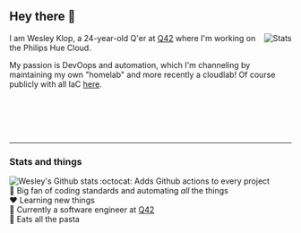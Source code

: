 ## Hey there :wave:

<div>
<img align="right" src="https://github-readme-stats.vercel.app/api/top-langs/?username=WesleyKlop&theme=dark" alt="Stats" />

I am Wesley Klop, a 24-year-old Q'er at [Q42] where I'm working on the Philips Hue Cloud.

My passion is DevOops and automation, which I'm channeling by maintaining my own "homelab" and more recently a cloudlab! Of course publicly with all IaC [here](github.com/WesleyKlop/infrastructure).

<!--My own website can be found at [wesley.io] -->
<br />
<br />
<br />
<br />
</div>

<hr />

<div>
    
### Stats and things

<img align="left" src="https://github-readme-stats.vercel.app/api?username=WesleyKlop&show_icons=true&count_private=true&theme=dark" alt="Wesley's Github stats" />

:octocat: Adds Github actions to every project  
:lipstick: Big fan of coding standards and automating _all_ the things  
:heart: Learning new things  
:necktie: Currently a software engineer at [Q42]  
:spaghetti: Eats all the pasta

</div>

[lab]: https://github.com/wesleyklop/infrastructure
[hogeschool leiden]: https://hsleiden.nl
[laravel]: https://laravel.com
[vue]: https://vuejs.org
[wesley.io]: https://wesley.io
[Q42]: https://q42.com
